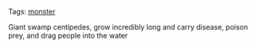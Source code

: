 Tags: [monster](Monsters)

Giant swamp centipedes, grow incredibly long and carry disease, poison prey, and drag people into the water
